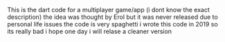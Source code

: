 
This is the dart code for a multiplayer game/app (i dont know the exact description) the idea was thought by Erol but it was never released due to personal life issues the code is very spaghetti i wrote this code in 2019 so its really bad i hope one day i will relase a cleaner version  
